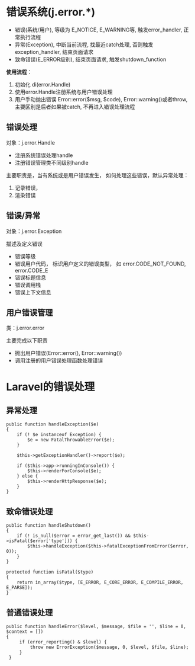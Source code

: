 # 错误系统(j.error.*)


*   错误(系统/用户), 等级为 E_NOTICE, E_WARNING等, 触发error_handler, 正常执行流程
*   异常(Exception), 中断当前流程, 找最近catch处理, 否则触发exception_handler, 结束页面请求
*   致命错误(E_ERROR级别), 结束页面请求, 触发shutdown_function

**使用流程**：
1.  初始化 di(error.Handle)
1.  使用error.Handle注册系统与用户错误处理
2.  用户手动抛出错误 Error::error($msg, $code), Error::warning()或者throw, 
主要区别是后者如果被catch, 不再进入错误处理流程


## 错误处理

对象：j.error.Handle

*   注册系统错误处理handle
*   注册错误管理类不同级别handle

主要职责是，当有系统或是用户错误发生，
如何处理这些错误，默认异常处理：

1.  记录错误，
2.  渲染错误


## 错误/异常

对象：j.error.Exception

描述及定义错误
*   错误等级
*   错误用户代码， 标识用户定义的错误类型，  如 error.CODE_NOT_FOUND, error.CODE_E
*   错误标题信息
*   错误调用栈
*   错误上下文信息

## 用户错误管理

类：j.error.error

主要完成以下职责

*   抛出用户错误(Error::error(), Error::warning())
*   调用注册的用户错误处理函数处理错误


# Laravel的错误处理

## 异常处理
```
public function handleException($e)
{
    if (! $e instanceof Exception) {
        $e = new FatalThrowableError($e);
    }

    $this->getExceptionHandler()->report($e);

    if ($this->app->runningInConsole()) {
        $this->renderForConsole($e);
    } else {
        $this->renderHttpResponse($e);
    }
}
```

## 致命错误处理

```
public function handleShutdown()
{
    if (! is_null($error = error_get_last()) && $this->isFatal($error['type'])) {
        $this->handleException($this->fatalExceptionFromError($error, 0));
    }
}
    
protected function isFatal($type)
{
    return in_array($type, [E_ERROR, E_CORE_ERROR, E_COMPILE_ERROR, E_PARSE]);
}
```

## 普通错误处理

```
public function handleError($level, $message, $file = '', $line = 0, $context = [])
{
     if (error_reporting() & $level) {
         throw new ErrorException($message, 0, $level, $file, $line);
     }
 }
```